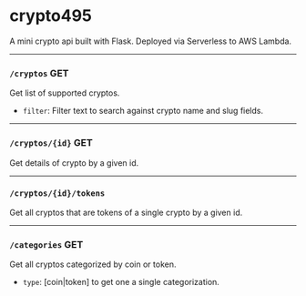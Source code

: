 # crypto495
A mini crypto api built with Flask. Deployed via Serverless to AWS Lambda.


---
### `/cryptos` GET
Get list of supported cryptos.
- `filter`: Filter text to search against crypto name and slug fields.
---
### `/cryptos/{id}` GET
Get details of crypto by a given id.

---
### `/cryptos/{id}/tokens`
Get all cryptos that are tokens of a single crypto by a given id.

---
### `/categories` GET
Get all cryptos categorized by coin or token.
- `type`: [coin|token] to get one a single categorization.

